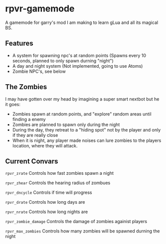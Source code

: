 # rpvr-gamemode
A gamemode for garry's mod I am making to learn gLua and all its magical BS.  

## Features
* A system for spawning npc's at random points (Spawns every 10 seconds, planned to only spawn durning "night")
* A day and night system (Not implemented, going to use Atoms) 
* Zombie NPC's, see below


## The Zombies
I may have gotten over my head by imagining a super smart nextbot but he it goes:
* Zombies spawn at random points, and "explore" random areas until finding a enemy 
* Zombies are planned to spawn only during the night
* During the day, they retreat to a "hiding spot" not by the player and only if they are really close
* When it is night, any player made noises can lure zombies to the players location, where they will attack. 

## Current Convars
<code>rpvr_zrate</code> Controls how fast zombies spawn a night

<code>rpvr_zhear</code> Controls the hearing radius of zombues  

<code>rpvr_dncycle</code> Controls if time will progress

<code>rpvr_drate</code> Controls how long days are 

<code>rpvr_nrate</code> Controls how long nights are

<code>rpvr_zombie_damage</code> Controls the damage of zombies againist players

<code>rpvr_max_zombies</code> Controls how many zombies will be spawned durning the night
